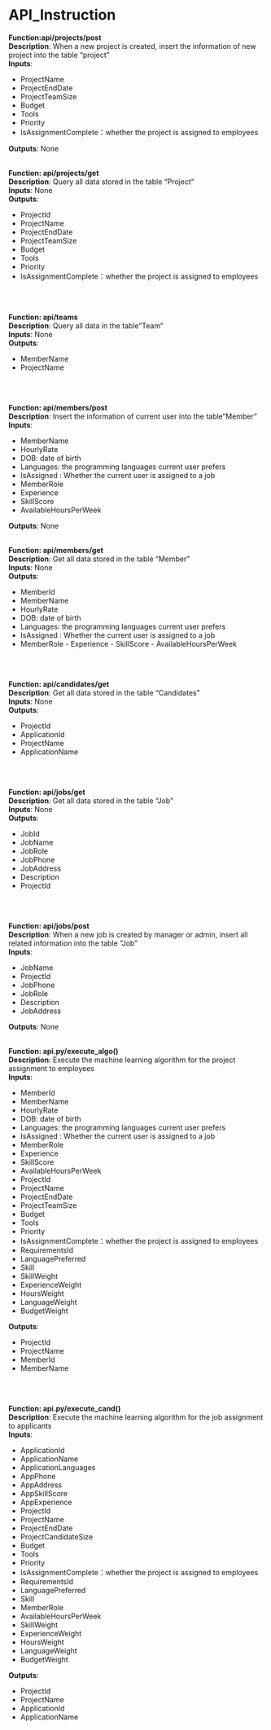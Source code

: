 <h1>API_Instruction</h1>

**Function:api/projects/post**<br>
**Description**: When a new project is created, insert the information of new project into the table “project”<br>
**Inputs**:
- ProjectName 
- ProjectEndDate 
- ProjectTeamSize 
- Budget 
- Tools 
- Priority
- IsAssignmentComplete：whether the project is assigned to employees

**Outputs**: None
<br>
<br>


**Function: api/projects/get**<br>
**Description**: Query all data stored in the table “Project”<br>
**Inputs**: None<br>
**Outputs**: 
- ProjectId 
- ProjectName 
- ProjectEndDate 
- ProjectTeamSize 
- Budget 
- Tools 
- Priority 
- IsAssignmentComplete：whether the project is assigned to employees
<br>
<br>

**Function: api/teams**<br>
**Description**: Query all data in the table”Team”<br>
**Inputs**: None<br>
**Outputs**: 
- MemberName 
- ProjectName
<br>
<br>


**Function: api/members/post**<br>
**Description**: Insert the information of current user into the table”Member”<br>
**Inputs**:
- MemberName 
- HourlyRate 
- DOB: date of birth 
- Languages: the programming languages current user prefers 
- IsAssigned : Whether the current user is assigned to a job 
- MemberRole 
- Experience 
- SkillScore 
- AvailableHoursPerWeek

**Outputs**: None
<br>
<br>



**Function: api/members/get**<br>
**Description**: Get all data stored in the table “Member”<br>
**Inputs**: None<br>
**Outputs**: 
- MemberId 
- MemberName 
- HourlyRate 
- DOB: date of birth 
- Languages: the programming languages current user prefers 
- IsAssigned : Whether the current user is assigned to a job 
- MemberRole - Experience - SkillScore - AvailableHoursPerWeek
<br>
<br>


**Function: api/candidates/get**<br>
**Description**: Get all data stored in the table “Candidates”<br>
**Inputs**: None<br>
**Outputs**: 
- ProjectId 
- ApplicationId 
- ProjectName 
- ApplicationName
<br>
<br>



**Function: api/jobs/get**<br>
**Description**: Get all data stored in the table “Job”<br>
**Inputs**: None<br>
**Outputs**: 
- JobId 
- JobName 
- JobRole 
- JobPhone 
- JobAddress 
- Description 
- ProjectId
<br>
<br>



**Function: api/jobs/post**<br>
**Description**: When a new job is created by manager or admin, insert all related information into the table “Job”<br>
**Inputs**: 
- JobName 
- ProjectId 
- JobPhone 
- JobRole 
- Description 
- JobAddress

**Outputs**: None
<br>
<br>



**Function: api.py/execute_algo()**<br>
**Description**: Execute the machine learning algorithm for the project assignment to employees<br>
**Inputs**: 
- MemberId
- MemberName
- HourlyRate
- DOB: date of birth 
- Languages: the programming languages current user prefers
- IsAssigned : Whether the current user is assigned to a job
- MemberRole
- Experience
- SkillScore
- AvailableHoursPerWeek
- ProjectId 
- ProjectName 
- ProjectEndDate 
- ProjectTeamSize 
- Budget 
- Tools 
- Priority 
- IsAssignmentComplete：whether the project is assigned to employees 
- RequirementsId 
- LanguagePreferred 
- Skill 
- SkillWeight 
- ExperienceWeight 
- HoursWeight 
- LanguageWeight 
- BudgetWeight

**Outputs**: 
- ProjectId 
- ProjectName 
- MemberId 
- MemberName
<br>
<br>



**Function: api.py/execute_cand()**<br>
**Description**: Execute the machine learning algorithm for the job assignment to applicants<br>
**Inputs**: 
- ApplicationId 
- ApplicationName 
- ApplicationLanguages 
- AppPhone 
- AppAddress 
- AppSkillScore 
- AppExperience
- ProjectId 
- ProjectName 
- ProjectEndDate 
- ProjectCandidateSize 
- Budget 
- Tools 
- Priority 
- IsAssignmentComplete：whether the project is assigned to employees 
- RequirementsId 
- LanguagePreferred 
- Skill 
- MemberRole 
- AvailableHoursPerWeek 
- SkillWeight 
- ExperienceWeight 
- HoursWeight 
- LanguageWeight 
- BudgetWeight

**Outputs**: 
- ProjectId 
- ProjectName 
- ApplicationId 
- ApplicationName

